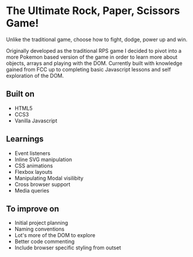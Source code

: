 # The Ultimate Rock, Paper, Scissors Game!
Unlike the traditional game, choose how to fight, dodge, power up and win.

Originally developed as the traditional RPS game I decided to pivot into a more Pokemon based version of the game in order to learn more about objects, arrays and playing with the DOM. Currently built with knowledge gained from FCC up to completing basic Javascript lessons and self exploration of the DOM.

## Built on
* HTML5
* CCS3
* Vanilla Javascript

## Learnings
* Event listeners
* Inline SVG manipulation
* CSS animations
* Flexbox layouts
* Manipulating Modal visilibity
* Cross browser support
* Media queries

## To improve on
* Initial project planning
* Naming conventions
* Lot's more of the DOM to explore
* Better code commenting
* Include browser specific styling from outset